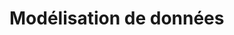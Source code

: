 # Modélisation de données

<!-- - [Comment diminuer la taille d'un fichier de bases de données](./shrink-database-file.md) -->